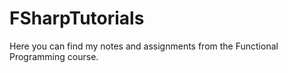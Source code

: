 # FSharpTutorials

Here you can find my notes and assignments from the Functional Programming course.
